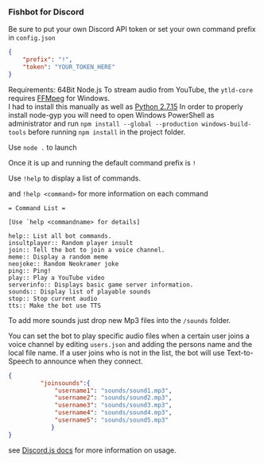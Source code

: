 ### Fishbot for Discord

Be sure to put your own Discord API token or set your own command prefix in `config.json`
```json
{
    "prefix": "!",
    "token": "YOUR_TOKEN_HERE"
}
```
Requirements:
64Bit Node.js
To stream audio from YouTube, the `ytld-core` requires [FFMpeg](https://www.ffmpeg.org/download.html#build-windows  "FFMpeg") for Windows.  
I had to install this manually as well as [Python 2.7.15](https://www.python.org/downloads/release/python-2715/ "Python 2.7.15")
In order to properly install node-gyp you will need to open Windows PowerShell as administrator and run `npm install --global --production windows-build-tools` before running `npm install` in the project folder.

Use `node .` to launch

Once it is up and running the default command prefix is `!`
                  
Use `!help` to display a list of commands.
                   
and `!help <command>` for more information on each command
 
 	= Command List =
    
    [Use `help <commandname> for details]
    
    help:: List all bot commands.
	insultplayer:: Random player insult
	join:: Tell the bot to join a voice channel.
	meme:: Display a random meme
	neojoke:: Random Neokramer joke
	ping:: Ping!
	play:: Play a YouTube video
	serverinfo:: Displays basic game server information.
	sounds:: Display list of playable sounds
	stop:: Stop current audio
	tts:: Make the bot use TTS

To add more sounds just drop new Mp3 files into the `/sounds` folder.

You can set the bot to play specific audio files when a certain user joins a voice channel by editing `users.json` and adding the persons name and the local file name. If a user joins who is not in the list, the bot will use Text-to-Speech to announce when they connect.
```json
{
         "joinsounds":{
             "username1": "sounds/sound1.mp3",
             "username2": "sounds/sound2.mp3",
             "username3": "sounds/sound3.mp3",
             "username4": "sounds/sound4.mp3",
             "username5": "sounds/sound5.mp3"
            }
}
```

see [Discord.js docs](https://discord.js.org/#/docs/main/stable/general/welcome "Discord.js") for more information on usage.
